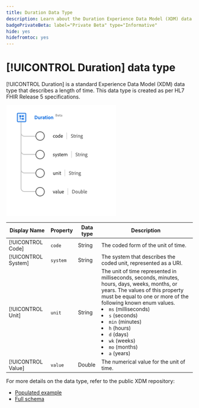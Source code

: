 ```yaml
---
title: Duration Data Type
description: Learn about the Duration Experience Data Model (XDM) data type.
badgePrivateBeta: label="Private Beta" type="Informative"
hide: yes
hidefromtoc: yes
---
```

# [!UICONTROL Duration] data type

[!UICONTROL Duration] is a standard Experience Data Model (XDM) data type that describes a length of time. This data type is created as per HL7 FHIR Release 5 specifications.

![Duration data type structure](../../images/data-types/healthcare/duration.png)

| Display Name | Property | Data type | Description |
| --- | --- | --- | --- |
| [!UICONTROL Code] | `code` | String | The coded form of the unit of time. |
| [!UICONTROL System] |`system` | String | The system that describes the coded unit, represented as a URI. |
| [!UICONTROL Unit] | `unit` | String | The unit of time represented in milliseconds, seconds, minutes, hours, days, weeks, months, or years. The values of this property must be equal to one or more of the following known enum values. <li> `ms` (milliseconds) </li> <li> `s` (seconds) </li> <li> `min` (minutes) </li> <li> `h` (hours) </li>  <li> `d` (days) </li> <li> `wk` (weeks) </li> <li> `mo` (months) </li> <li> `a` (years) </li> |
| [!UICONTROL Value] |`value` | Double | The numerical value for the unit of time. |

For more details on the data type, refer to the public XDM repository:

* [Populated example](https://github.com/adobe/xdm/blob/master/extensions/industry/healthcare/fhir/datatypes/duration.example.1.json)
* [Full schema](https://github.com/adobe/xdm/blob/master/extensions/industry/healthcare/fhir/datatypes/duration.schema.json)
